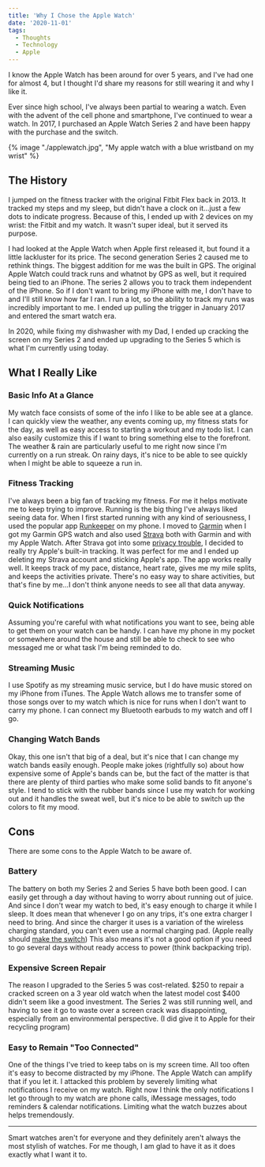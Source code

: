 ```yaml
---
title: 'Why I Chose the Apple Watch'
date: '2020-11-01'
tags:
  - Thoughts
  - Technology
  - Apple
---
```


I know the Apple Watch has been around for over 5 years, and I've had one for almost 4, but I thought I'd share my reasons for still wearing it and why I like it.
<!-- excerpt -->

Ever since high school, I've always been partial to wearing a watch. Even with the advent of the cell phone and smartphone, I've continued to wear a watch. In 2017, I purchased an Apple Watch Series 2 and have been happy with the purchase and the switch.

{% image "./applewatch.jpg", "My apple watch with a blue wristband on my wrist" %}

## The History

I jumped on the fitness tracker with the original Fitbit Flex back in 2013. It tracked my steps and my sleep, but didn't have a clock on it...just a few dots to indicate progress. Because of this, I ended up with 2 devices on my wrist: the Fitbit and my watch. It wasn't super ideal, but it served its purpose.

I had looked at the Apple Watch when Apple first released it, but found it a little lackluster for its price. The second generation Series 2 caused me to rethink things. The biggest addition for me was the built in GPS. The original Apple Watch could track runs and whatnot by GPS as well, but it required being tied to an iPhone. The series 2 allows you to track them independent of the iPhone. So if I don't want to bring my iPhone with me, I don't have to and I'll still know how far I ran. I run a lot, so the ability to track my runs was incredibly important to me. I ended up pulling the trigger in January 2017 and entered the smart watch era.

In 2020, while fixing my dishwasher with my Dad, I ended up cracking the screen on my Series 2 and ended up upgrading to the Series 5 which is what I'm currently using today.

## What I Really Like

### Basic Info At a Glance

My watch face consists of some of the info I like to be able see at a glance. I can quickly view the weather, any events coming up, my fitness stats for the day, as well as easy access to starting a workout and my todo list. I can also easily customize this if I want to bring something else to the forefront. The weather & rain are particularly useful to me right now since I'm currently on a run streak. On rainy days, it's nice to be able to see quickly when I might be able to squeeze a run in.

### Fitness Tracking

I've always been a big fan of tracking my fitness. For me it helps motivate me to keep trying to improve. Running is the big thing I've always liked seeing data for. When I first started running with any kind of seriousness, I used the popular app [Runkeeper](https://runkeeper.com/cms/) on my phone. I moved to [Garmin](https://connect.garmin.com/) when I got my Garmin GPS watch and also used [Strava](https://www.strava.com/) both with Garmin and with my Apple Watch. After Strava got into some [privacy trouble](https://www.theguardian.com/world/2018/jan/28/fitness-tracking-app-gives-away-location-of-secret-us-army-bases), I decided to really try Apple's built-in tracking. It was perfect for me and I ended up deleting my Strava account and sticking Apple's app. The app works really well. It keeps track of my pace, distance, heart rate, gives me my mile splits, and keeps the activities private. There's no easy way to share activities, but that's fine by me...I don't think anyone needs to see all that data anyway.

### Quick Notifications

Assuming you're careful with what notifications you want to see, being able to get them on your watch can be handy. I can have my phone in my pocket or somewhere around the house and still be able to check to see who messaged me or what task I'm being reminded to do.

### Streaming Music

I use Spotify as my streaming music service, but I do have music stored on my iPhone from iTunes. The Apple Watch allows me to transfer some of those songs over to my watch which is nice for runs when I don't want to carry my phone. I can connect my Bluetooth earbuds to my watch and off I go.

### Changing Watch Bands

Okay, this one isn't that big of a deal, but it's nice that I can change my watch bands easily enough. People make jokes (rightfully so) about how expensive some of Apple's bands can be, but the fact of the matter is that there are plenty of third parties who make some solid bands to fit anyone's style. I tend to stick with the rubber bands since I use my watch for working out and it handles the sweat well, but it's nice to be able to switch up the colors to fit my mood.

## Cons

There are some cons to the Apple Watch to be aware of.

### Battery

The battery on both my Series 2 and Series 5 have both been good. I can easily get through a day without having to worry about running out of juice. And since I don't wear my watch to bed, it's easy enough to charge it while I sleep. It does mean that whenever I go on any trips, it's one extra charger I need to bring. And since the charger it uses is a variation of the wireless charging standard, you can't even use a normal charging pad. (Apple really should [make the switch](https://www.theverge.com/2020/9/29/21441290/apple-watch-qi-wireless-charging-standard-environment-cable-proprietary-standard)) This also means it's not a good option if you need to go several days without ready access to power (think backpacking trip).

### Expensive Screen Repair

The reason I upgraded to the Series 5 was cost-related. $250 to repair a cracked screen on a 3 year old watch when the latest model cost $400 didn't seem like a good investment. The Series 2 was still running well, and having to see it go to waste over a screen crack was disappointing, especially from an environmental perspective. (I did give it to Apple for their recycling program)

### Easy to Remain "Too Connected"

One of the things I've tried to keep tabs on is my screen time. All too often it's easy to become distracted by my iPhone. The Apple Watch can amplify that if you let it. I attacked this problem by severely limiting what notifications I receive on my watch. Right now I think the only notifications I let go through to my watch are phone calls, iMessage messages, todo reminders & calendar notifications. Limiting what the watch buzzes about helps tremendously.

<hr />

Smart watches aren't for everyone and they definitely aren't always the most stylish of watches. For me though, I am glad to have it as it does exactly what I want it to.
